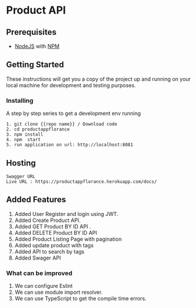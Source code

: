 # Product API


## Prerequisites

+ [NodeJS](https://nodejs.org/en/download/) with [NPM](https://docs.npmjs.com/getting-started/installing-node)
## Getting Started

These instructions will get you a copy of the project up and running on your local machine for development and testing purposes.

### Installing

A step by step series to get a development env running

```
1. git clone {{repo name}} / Download code
2. cd productappflorance
3. npm install
4. npm  start
5. run application on url: http://localhost:8081

```




## Hosting

```
Swagger URL
Live URL : https://productappflorance.herokuapp.com/docs/

```

## Added Features

1. Added User Register and login using JWT.
2. Added Create Product  API.
3. Added GET Product BY ID  API .
4. Added DELETE Product BY ID  API
5. Added Product Listing Page with pagination 
6. Added update product with tags
7. Added API to search by tags
8. Added Swager API 


### What can be improved

1. We can configure Eslint
2. We can use module import resolver.
3. We can use TypeScript to get the compile time errors.


